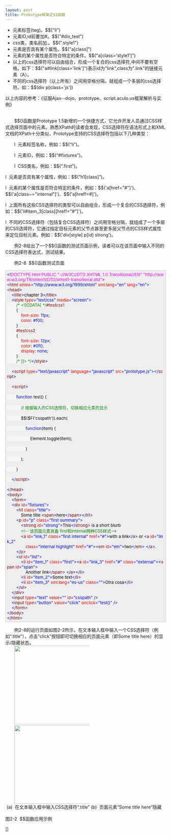 ```yaml
---
layout: post
title: Prototype框架之$$函数
---
```

<ul>
    <li>元素标签(tag)。$$("li")
    <li>元素ID,id前要加#。$$("#div_test")
    <li>css类，类名前加.。$$(".style1")
    <li>元素是否具有某个属性。$$("a[class]")
    <li>元素的某个属性是否符合特定的条件。$$("a[class='style1']")
    <li>以上的css选择符可以自由组合，形成一个复合的css选择符,中间不要有空格。如下：$$("a#link[class='link']")表示id为"link",class为".link"的链接元素（A）。
    <li>不同的css选择符（以上所有）之间用空格分隔，就组成一个多层的css选择符。如：$$(div p[class='js']) </li>
</li></li></li></li></li></li></ul>
<p>以上内容的参考：《征服Ajax--dojo、prototype、script.aculo.us框架解析与实例》<br />
<br />
</p>
<p style="text-indent: 21pt;">$$()函数是Prototype 1.5新增的一个快捷方式，它允许开发人员通过CSS样式选择页面中的元素。熟悉XPath的读者会发现，CSS选择符在语法形式上和XML文档的XPath十分类似，Prototype支持的CSS选择符包括以下几种类型：</p>
<p style="margin-left: 42pt; text-indent: -21pt;">l&nbsp; 元素标签名称，例如：$$(“li”)。</p>
<p style="margin-left: 42pt; text-indent: -21pt;">l&nbsp; 元素ID，例如：$$(“#fixtures”)。</p>
<p style="margin-left: 42pt; text-indent: -21pt;">l&nbsp; CSS类名，例如：$$(“.first”)。</p>
<p>l&nbsp; 元素是否具有某个属性，例如：$$(“h1[class]”)。</p>
<p>l&nbsp; 元素的某个属性是否符合特定的条件，例如：$$('a[href="#"]')、$$('a[class~="internal"]')、$$('a[href!=#]')。</p>
<p>l&nbsp; 上面所有这些CSS选择符的类型可以自由组合，形成一个复合的CSS选择符，例如：$$('li#item_3[class][href!="#"]')。</p>
<p>l&nbsp; 不同的CSS选择符（包括复合CSS选择符）之间用空格分隔，就组成了一个多层的CSS选择符，它通过指定目标元素的父节点甚至更多层父节点的CSS样式属性来定位目标元素。例如：$$('div[style] p[id] strong')。</p>
<p style="text-indent: 21pt;">例2-8给出了一个$$()函数的测试页面示例，读者可以在该页面中输入不同的CSS选择符表达式，测试结果。</p>
<p style="text-indent: 21pt;">例2-8&nbsp; $$()函数测试页面</p>
<div style="border-right: #cccccc 1px solid; padding-right: 5px; border-top: #cccccc 1px solid; padding-left: 4px; font-size: 13px; padding-bottom: 4px; border-left: #cccccc 1px solid; width: 98%; word-break: break-all; padding-top: 4px; border-bottom: #cccccc 1px solid; background-color: #eeeeee;"><span style="color: #0000ff;">&lt;!</span><span style="color: #ff00ff;">DOCTYPE&nbsp;html&nbsp;PUBLIC&nbsp;"-//W3C//DTD&nbsp;XHTML&nbsp;1.0&nbsp;Transitional//EN"&nbsp;"http://www.w3.org/TR/xhtml1/DTD/xhtml1-transitional.dtd"</span><span style="color: #0000ff;">&gt;</span><span style="color: #000000;"><br />
</span><span style="color: #0000ff;">&lt;</span><span style="color: #800000;">html&nbsp;</span><span style="color: #ff0000;">xmlns</span><span style="color: #0000ff;">="http://www.w3.org/1999/xhtml"</span><span style="color: #ff0000;">&nbsp;xml:lang</span><span style="color: #0000ff;">="en"</span><span style="color: #ff0000;">&nbsp;lang</span><span style="color: #0000ff;">="en"</span><span style="color: #0000ff;">&gt;</span><span style="color: #000000;"><br />
</span><span style="color: #0000ff;">&lt;</span><span style="color: #800000;">head</span><span style="color: #0000ff;">&gt;</span><span style="color: #000000;"><br />
&nbsp;&nbsp;&nbsp;&nbsp;</span><span style="color: #0000ff;">&lt;</span><span style="color: #800000;">title</span><span style="color: #0000ff;">&gt;</span><span style="color: #000000;">chapter&nbsp;3</span><span style="color: #0000ff;">&lt;/</span><span style="color: #800000;">title</span><span style="color: #0000ff;">&gt;</span><span style="color: #000000;"><br />
&nbsp;&nbsp;&nbsp;&nbsp;</span><span style="color: #0000ff;">&lt;</span><span style="color: #800000;">style&nbsp;</span><span style="color: #ff0000;">type</span><span style="color: #0000ff;">="text/css"</span><span style="color: #ff0000;">&nbsp;media</span><span style="color: #0000ff;">="screen"</span><span style="color: #0000ff;">&gt;</span><span style="color: #800000; background-color: #f5f5f5;"><br />
&nbsp;&nbsp;&nbsp;&nbsp;&nbsp;&nbsp;&nbsp;&nbsp;</span><span style="color: #008000; background-color: #f5f5f5;">/*</span><span style="color: #008000; background-color: #f5f5f5;">&nbsp;&lt;![CDATA[&nbsp;</span><span style="color: #008000; background-color: #f5f5f5;">*/</span><span style="color: #800000; background-color: #f5f5f5;">#testcss1<br />
&nbsp;&nbsp;&nbsp;&nbsp;&nbsp;&nbsp;&nbsp;&nbsp;</span><span style="color: #000000; background-color: #f5f5f5;">{</span><span style="color: #ff0000; background-color: #f5f5f5;"><br />
&nbsp;&nbsp;&nbsp;&nbsp;&nbsp;&nbsp;&nbsp;&nbsp;&nbsp;&nbsp;&nbsp;&nbsp;font-size</span><span style="color: #000000; background-color: #f5f5f5;">:</span><span style="color: #0000ff; background-color: #f5f5f5;">&nbsp;11px</span><span style="color: #000000; background-color: #f5f5f5;">;</span><span style="color: #ff0000; background-color: #f5f5f5;"><br />
&nbsp;&nbsp;&nbsp;&nbsp;&nbsp;&nbsp;&nbsp;&nbsp;&nbsp;&nbsp;&nbsp;&nbsp;color</span><span style="color: #000000; background-color: #f5f5f5;">:</span><span style="color: #0000ff; background-color: #f5f5f5;">&nbsp;#f00</span><span style="color: #000000; background-color: #f5f5f5;">;</span><span style="color: #ff0000; background-color: #f5f5f5;"><br />
&nbsp;&nbsp;&nbsp;&nbsp;&nbsp;&nbsp;&nbsp;&nbsp;</span><span style="color: #000000; background-color: #f5f5f5;">}</span><span style="color: #800000; background-color: #f5f5f5;"><br />
&nbsp;&nbsp;&nbsp;&nbsp;&nbsp;&nbsp;&nbsp;&nbsp;#testcss2<br />
&nbsp;&nbsp;&nbsp;&nbsp;&nbsp;&nbsp;&nbsp;&nbsp;</span><span style="color: #000000; background-color: #f5f5f5;">{</span><span style="color: #ff0000; background-color: #f5f5f5;"><br />
&nbsp;&nbsp;&nbsp;&nbsp;&nbsp;&nbsp;&nbsp;&nbsp;&nbsp;&nbsp;&nbsp;&nbsp;font-size</span><span style="color: #000000; background-color: #f5f5f5;">:</span><span style="color: #0000ff; background-color: #f5f5f5;">&nbsp;12px</span><span style="color: #000000; background-color: #f5f5f5;">;</span><span style="color: #ff0000; background-color: #f5f5f5;"><br />
&nbsp;&nbsp;&nbsp;&nbsp;&nbsp;&nbsp;&nbsp;&nbsp;&nbsp;&nbsp;&nbsp;&nbsp;color</span><span style="color: #000000; background-color: #f5f5f5;">:</span><span style="color: #0000ff; background-color: #f5f5f5;">&nbsp;#0f0</span><span style="color: #000000; background-color: #f5f5f5;">;</span><span style="color: #ff0000; background-color: #f5f5f5;"><br />
&nbsp;&nbsp;&nbsp;&nbsp;&nbsp;&nbsp;&nbsp;&nbsp;&nbsp;&nbsp;&nbsp;&nbsp;display</span><span style="color: #000000; background-color: #f5f5f5;">:</span><span style="color: #0000ff; background-color: #f5f5f5;">&nbsp;none</span><span style="color: #000000; background-color: #f5f5f5;">;</span><span style="color: #ff0000; background-color: #f5f5f5;"><br />
&nbsp;&nbsp;&nbsp;&nbsp;&nbsp;&nbsp;&nbsp;&nbsp;</span><span style="color: #000000; background-color: #f5f5f5;">}</span><span style="color: #800000; background-color: #f5f5f5;"><br />
&nbsp;&nbsp;&nbsp;&nbsp;&nbsp;&nbsp;&nbsp;&nbsp;</span><span style="color: #008000; background-color: #f5f5f5;">/*</span><span style="color: #008000; background-color: #f5f5f5;">&nbsp;]]&gt;&nbsp;</span><span style="color: #008000; background-color: #f5f5f5;">*/</span><span style="color: #0000ff;">&lt;/</span><span style="color: #800000;">style</span><span style="color: #0000ff;">&gt;</span><span style="color: #000000;"><br />
<br />
&nbsp;&nbsp;&nbsp;&nbsp;</span><span style="color: #0000ff;">&lt;</span><span style="color: #800000;">script&nbsp;</span><span style="color: #ff0000;">type</span><span style="color: #0000ff;">="text/javascript"</span><span style="color: #ff0000;">&nbsp;language</span><span style="color: #0000ff;">="javascript"</span><span style="color: #ff0000;">&nbsp;src</span><span style="color: #0000ff;">="prototype.js"</span><span style="color: #0000ff;">&gt;&lt;/</span><span style="color: #800000;">script</span><span style="color: #0000ff;">&gt;</span><span style="color: #000000;"><br />
<br />
&nbsp;&nbsp;&nbsp;&nbsp;</span><span style="color: #0000ff;">&lt;</span><span style="color: #800000;">script</span><span style="color: #0000ff;">&gt;</span><span style="color: #000000; background-color: #f5f5f5;"><br />
<br />
&nbsp;&nbsp;&nbsp;&nbsp;&nbsp;&nbsp;&nbsp;&nbsp;</span><span style="color: #0000ff; background-color: #f5f5f5;">function</span><span style="color: #000000; background-color: #f5f5f5;">&nbsp;test()&nbsp;{<br />
<br />
&nbsp;&nbsp;&nbsp;&nbsp;&nbsp;&nbsp;&nbsp;&nbsp;&nbsp;&nbsp;&nbsp;&nbsp;</span><span style="color: #008000; background-color: #f5f5f5;">//</span><span style="color: #008000; background-color: #f5f5f5;">&nbsp;根据输入的CSS选择符，切换相应元素的显示</span><span style="color: #008000; background-color: #f5f5f5;"><br />
</span><span style="color: #000000; background-color: #f5f5f5;"><br />
&nbsp;&nbsp;&nbsp;&nbsp;&nbsp;&nbsp;&nbsp;&nbsp;&nbsp;&nbsp;&nbsp;&nbsp;$$($F(</span><span style="color: #000000; background-color: #f5f5f5;">'</span><span style="color: #000000; background-color: #f5f5f5;">csspath</span><span style="color: #000000; background-color: #f5f5f5;">'</span><span style="color: #000000; background-color: #f5f5f5;">)).each(<br />
<br />
&nbsp;&nbsp;&nbsp;&nbsp;&nbsp;&nbsp;&nbsp;&nbsp;&nbsp;&nbsp;&nbsp;&nbsp;&nbsp;&nbsp;&nbsp;&nbsp;</span><span style="color: #0000ff; background-color: #f5f5f5;">function</span><span style="color: #000000; background-color: #f5f5f5;">(item)&nbsp;{<br />
<br />
&nbsp;&nbsp;&nbsp;&nbsp;&nbsp;&nbsp;&nbsp;&nbsp;&nbsp;&nbsp;&nbsp;&nbsp;&nbsp;&nbsp;&nbsp;&nbsp;&nbsp;&nbsp;&nbsp;&nbsp;Element.toggle(item);<br />
<br />
&nbsp;&nbsp;&nbsp;&nbsp;&nbsp;&nbsp;&nbsp;&nbsp;&nbsp;&nbsp;&nbsp;&nbsp;&nbsp;&nbsp;&nbsp;&nbsp;}<br />
<br />
&nbsp;&nbsp;&nbsp;&nbsp;&nbsp;&nbsp;&nbsp;&nbsp;&nbsp;&nbsp;&nbsp;&nbsp;);<br />
<br />
&nbsp;&nbsp;&nbsp;&nbsp;&nbsp;&nbsp;&nbsp;&nbsp;}<br />
<br />
&nbsp;&nbsp;&nbsp;&nbsp;</span><span style="color: #0000ff;">&lt;/</span><span style="color: #800000;">script</span><span style="color: #0000ff;">&gt;</span><span style="color: #000000;"><br />
<br />
</span><span style="color: #0000ff;">&lt;/</span><span style="color: #800000;">head</span><span style="color: #0000ff;">&gt;</span><span style="color: #000000;"><br />
</span><span style="color: #0000ff;">&lt;</span><span style="color: #800000;">body</span><span style="color: #0000ff;">&gt;</span><span style="color: #000000;"><br />
&nbsp;&nbsp;&nbsp;&nbsp;</span><span style="color: #0000ff;">&lt;</span><span style="color: #800000;">form</span><span style="color: #0000ff;">&gt;</span><span style="color: #000000;"><br />
&nbsp;&nbsp;&nbsp;&nbsp;</span><span style="color: #0000ff;">&lt;</span><span style="color: #800000;">div&nbsp;</span><span style="color: #ff0000;">id</span><span style="color: #0000ff;">="fixtures"</span><span style="color: #0000ff;">&gt;</span><span style="color: #000000;"><br />
&nbsp;&nbsp;&nbsp;&nbsp;&nbsp;&nbsp;&nbsp;&nbsp;</span><span style="color: #0000ff;">&lt;</span><span style="color: #800000;">h1&nbsp;</span><span style="color: #ff0000;">class</span><span style="color: #0000ff;">="title"</span><span style="color: #0000ff;">&gt;</span><span style="color: #000000;"><br />
&nbsp;&nbsp;&nbsp;&nbsp;&nbsp;&nbsp;&nbsp;&nbsp;&nbsp;&nbsp;&nbsp;&nbsp;Some&nbsp;title&nbsp;</span><span style="color: #0000ff;">&lt;</span><span style="color: #800000;">span</span><span style="color: #0000ff;">&gt;</span><span style="color: #000000;">here</span><span style="color: #0000ff;">&lt;/</span><span style="color: #800000;">span</span><span style="color: #0000ff;">&gt;&lt;/</span><span style="color: #800000;">h1</span><span style="color: #0000ff;">&gt;</span><span style="color: #000000;"><br />
&nbsp;&nbsp;&nbsp;&nbsp;&nbsp;&nbsp;&nbsp;&nbsp;</span><span style="color: #0000ff;">&lt;</span><span style="color: #800000;">p&nbsp;</span><span style="color: #ff0000;">id</span><span style="color: #0000ff;">="p"</span><span style="color: #ff0000;">&nbsp;class</span><span style="color: #0000ff;">="first&nbsp;summary"</span><span style="color: #0000ff;">&gt;</span><span style="color: #000000;"><br />
&nbsp;&nbsp;&nbsp;&nbsp;&nbsp;&nbsp;&nbsp;&nbsp;&nbsp;&nbsp;&nbsp;&nbsp;</span><span style="color: #0000ff;">&lt;</span><span style="color: #800000;">strong&nbsp;</span><span style="color: #ff0000;">id</span><span style="color: #0000ff;">="strong"</span><span style="color: #0000ff;">&gt;</span><span style="color: #000000;">This</span><span style="color: #0000ff;">&lt;/</span><span style="color: #800000;">strong</span><span style="color: #0000ff;">&gt;</span><span style="color: #000000;">&nbsp;is&nbsp;a&nbsp;short&nbsp;blurb<br />
&nbsp;&nbsp;&nbsp;&nbsp;&nbsp;&nbsp;&nbsp;&nbsp;&nbsp;&nbsp;&nbsp;&nbsp;</span><span style="color: #008000;">&lt;!--</span><span style="color: #008000;">&nbsp;该页面元素具备&nbsp;first和internal两种CSS样式</span><span style="color: #008000;">--&gt;</span><span style="color: #000000;"><br />
&nbsp;&nbsp;&nbsp;&nbsp;&nbsp;&nbsp;&nbsp;&nbsp;&nbsp;&nbsp;&nbsp;&nbsp;</span><span style="color: #0000ff;">&lt;</span><span style="color: #800000;">a&nbsp;</span><span style="color: #ff0000;">id</span><span style="color: #0000ff;">="link_1"</span><span style="color: #ff0000;">&nbsp;class</span><span style="color: #0000ff;">="first&nbsp;internal"</span><span style="color: #ff0000;">&nbsp;href</span><span style="color: #0000ff;">="#"</span><span style="color: #0000ff;">&gt;</span><span style="color: #000000;">with&nbsp;a&nbsp;link</span><span style="color: #0000ff;">&lt;/</span><span style="color: #800000;">a</span><span style="color: #0000ff;">&gt;</span><span style="color: #000000;">&nbsp;or&nbsp;</span><span style="color: #0000ff;">&lt;</span><span style="color: #800000;">a&nbsp;</span><span style="color: #ff0000;">id</span><span style="color: #0000ff;">="link_2"</span><span style="color: #ff0000;"><br />
&nbsp;&nbsp;&nbsp;&nbsp;&nbsp;&nbsp;&nbsp;&nbsp;&nbsp;&nbsp;&nbsp;&nbsp;&nbsp;&nbsp;&nbsp;&nbsp;class</span><span style="color: #0000ff;">="internal&nbsp;highlight"</span><span style="color: #ff0000;">&nbsp;href</span><span style="color: #0000ff;">="#"</span><span style="color: #0000ff;">&gt;&lt;</span><span style="color: #800000;">em&nbsp;</span><span style="color: #ff0000;">id</span><span style="color: #0000ff;">="em"</span><span style="color: #0000ff;">&gt;</span><span style="color: #000000;">two</span><span style="color: #0000ff;">&lt;/</span><span style="color: #800000;">em</span><span style="color: #0000ff;">&gt;</span><span style="color: #000000;">&nbsp;</span><span style="color: #0000ff;">&lt;/</span><span style="color: #800000;">a</span><span style="color: #0000ff;">&gt;</span><span style="color: #000000;">.<br />
&nbsp;&nbsp;&nbsp;&nbsp;&nbsp;&nbsp;&nbsp;&nbsp;</span><span style="color: #0000ff;">&lt;/</span><span style="color: #800000;">p</span><span style="color: #0000ff;">&gt;</span><span style="color: #000000;"><br />
&nbsp;&nbsp;&nbsp;&nbsp;&nbsp;&nbsp;&nbsp;&nbsp;</span><span style="color: #0000ff;">&lt;</span><span style="color: #800000;">ul&nbsp;</span><span style="color: #ff0000;">id</span><span style="color: #0000ff;">="list"</span><span style="color: #0000ff;">&gt;</span><span style="color: #000000;"><br />
&nbsp;&nbsp;&nbsp;&nbsp;&nbsp;&nbsp;&nbsp;&nbsp;&nbsp;&nbsp;&nbsp;&nbsp;</span><span style="color: #0000ff;">&lt;</span><span style="color: #800000;">li&nbsp;</span><span style="color: #ff0000;">id</span><span style="color: #0000ff;">="item_1"</span><span style="color: #ff0000;">&nbsp;class</span><span style="color: #0000ff;">="first"</span><span style="color: #0000ff;">&gt;&lt;</span><span style="color: #800000;">a&nbsp;</span><span style="color: #ff0000;">id</span><span style="color: #0000ff;">="link_3"</span><span style="color: #ff0000;">&nbsp;href</span><span style="color: #0000ff;">="#"</span><span style="color: #ff0000;">&nbsp;class</span><span style="color: #0000ff;">="external"</span><span style="color: #0000ff;">&gt;&lt;</span><span style="color: #800000;">span&nbsp;</span><span style="color: #ff0000;">id</span><span style="color: #0000ff;">="span"</span><span style="color: #0000ff;">&gt;</span><span style="color: #000000;"><br />
&nbsp;&nbsp;&nbsp;&nbsp;&nbsp;&nbsp;&nbsp;&nbsp;&nbsp;&nbsp;&nbsp;&nbsp;&nbsp;&nbsp;&nbsp;&nbsp;Another&nbsp;link</span><span style="color: #0000ff;">&lt;/</span><span style="color: #800000;">span</span><span style="color: #0000ff;">&gt;</span><span style="color: #000000;">&nbsp;</span><span style="color: #0000ff;">&lt;/</span><span style="color: #800000;">a</span><span style="color: #0000ff;">&gt;&lt;/</span><span style="color: #800000;">li</span><span style="color: #0000ff;">&gt;</span><span style="color: #000000;"><br />
&nbsp;&nbsp;&nbsp;&nbsp;&nbsp;&nbsp;&nbsp;&nbsp;&nbsp;&nbsp;&nbsp;&nbsp;</span><span style="color: #0000ff;">&lt;</span><span style="color: #800000;">li&nbsp;</span><span style="color: #ff0000;">id</span><span style="color: #0000ff;">="item_2"</span><span style="color: #0000ff;">&gt;</span><span style="color: #000000;">Some&nbsp;text</span><span style="color: #0000ff;">&lt;/</span><span style="color: #800000;">li</span><span style="color: #0000ff;">&gt;</span><span style="color: #000000;"><br />
&nbsp;&nbsp;&nbsp;&nbsp;&nbsp;&nbsp;&nbsp;&nbsp;&nbsp;&nbsp;&nbsp;&nbsp;</span><span style="color: #0000ff;">&lt;</span><span style="color: #800000;">li&nbsp;</span><span style="color: #ff0000;">id</span><span style="color: #0000ff;">="item_3"</span><span style="color: #ff0000;">&nbsp;xml:lang</span><span style="color: #0000ff;">="es-us"</span><span style="color: #ff0000;">&nbsp;class</span><span style="color: #0000ff;">=""</span><span style="color: #0000ff;">&gt;</span><span style="color: #000000;">Otra&nbsp;cosa</span><span style="color: #0000ff;">&lt;/</span><span style="color: #800000;">li</span><span style="color: #0000ff;">&gt;</span><span style="color: #000000;"><br />
&nbsp;&nbsp;&nbsp;&nbsp;&nbsp;&nbsp;&nbsp;&nbsp;</span><span style="color: #0000ff;">&lt;/</span><span style="color: #800000;">ul</span><span style="color: #0000ff;">&gt;</span><span style="color: #000000;"><br />
&nbsp;&nbsp;&nbsp;&nbsp;</span><span style="color: #0000ff;">&lt;/</span><span style="color: #800000;">div</span><span style="color: #0000ff;">&gt;</span><span style="color: #000000;"><br />
&nbsp;&nbsp;&nbsp;&nbsp;</span><span style="color: #0000ff;">&lt;</span><span style="color: #800000;">input&nbsp;</span><span style="color: #ff0000;">type</span><span style="color: #0000ff;">="text"</span><span style="color: #ff0000;">&nbsp;value</span><span style="color: #0000ff;">=""</span><span style="color: #ff0000;">&nbsp;id</span><span style="color: #0000ff;">="csspath"</span><span style="color: #ff0000;">&nbsp;</span><span style="color: #0000ff;">/&gt;</span><span style="color: #000000;"><br />
&nbsp;&nbsp;&nbsp;&nbsp;</span><span style="color: #0000ff;">&lt;</span><span style="color: #800000;">input&nbsp;</span><span style="color: #ff0000;">type</span><span style="color: #0000ff;">="button"</span><span style="color: #ff0000;">&nbsp;value</span><span style="color: #0000ff;">="click"</span><span style="color: #ff0000;">&nbsp;onclick</span><span style="color: #0000ff;">="test()"</span><span style="color: #ff0000;">&nbsp;</span><span style="color: #0000ff;">/&gt;</span><span style="color: #000000;"><br />
&nbsp;&nbsp;&nbsp;&nbsp;</span><span style="color: #0000ff;">&lt;/</span><span style="color: #800000;">form</span><span style="color: #0000ff;">&gt;</span><span style="color: #000000;"><br />
</span><span style="color: #0000ff;">&lt;/</span><span style="color: #800000;">body</span><span style="color: #0000ff;">&gt;</span><span style="color: #000000;"><br />
</span><span style="color: #0000ff;">&lt;/</span><span style="color: #800000;">html</span><span style="color: #0000ff;">&gt;</span><span style="color: #000000;"><br />
</span></div>
<p style="text-indent: 21pt;">例2-8的运行页面如图2-2所示，在文本输入框中输入一个CSS选择符（例如“.title”），点击“click”按钮即可切换相应的页面元素（即Some title here）的显示/隐藏状态。<br />
<img height="247" alt="" src="http://book.csdn.net/BookFiles/286/img/image002.jpg" width="265" />&nbsp;&nbsp;&nbsp; <img height="246" alt="" src="http://book.csdn.net/BookFiles/286/img/image003.jpg" width="265" /><br />
&nbsp;(a)&nbsp; 在文本输入框中输入CSS选择符“.title”&nbsp;(b)&nbsp; 页面元素“Some title here”隐藏<br />
<br />
图2-2&nbsp; $$函数应用示例</p>
]]